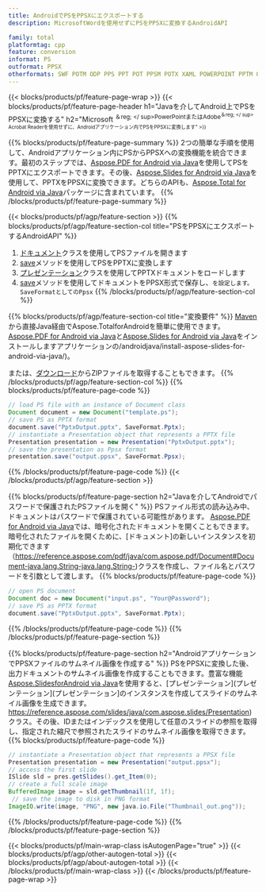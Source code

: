 ```yaml
---
title: AndroidでPSをPPSXにエクスポートする
description: MicrosoftWordを使用せずにPSをPPSXに変換するAndroidAPI

family: total
platformtag: cpp
feature: conversion
informat: PS
outformat: PPSX
otherformats: SWF POTM ODP PPS PPT POT PPSM POTX XAML POWERPOINT PPTM OTP
---
```

{{< blocks/products/pf/feature-page-wrap >}}
{{< blocks/products/pf/feature-page-header h1="Javaを介してAndroid上でPSをPPSXに変換する" h2="Microsoft <sup>＆reg; </ sup>PowerPointまたはAdobe<sup>＆reg; </ sup> Acrobat Readerを使用せずに、Androidアプリケーション内でPSをPPSXに変換します" >}}

{{% blocks/products/pf/feature-page-summary %}}
2つの簡単な手順を使用して、Androidアプリケーション内にPSからPPSXへの変換機能を統合できます。最初のステップでは、[Aspose.PDF for Android via Java](https://products.aspose.com/pdf/android-java/)を使用してPSをPPTXにエクスポートできます。その後、[Aspose.Slides for Android via Java](https://products.aspose.com/slides/android-java/)を使用して、PPTXをPPSXに変換できます。どちらのAPIも、[Aspose.Total for Android via Java](https://products.aspose.com/total/android-java/)パッケージに含まれています。 
{{% /blocks/products/pf/feature-page-summary  %}}

{{< blocks/products/pf/agp/feature-section >}}
{{% blocks/products/pf/agp/feature-section-col title="PSをPPSXにエクスポートするAndroidAPI" %}}
1. [ドキュメント](https://reference.aspose.com/pdf/java/com.aspose.pdf/Document)クラスを使用してPSファイルを開きます
2. [save](https://reference.aspose.com/pdf/java/com.aspose.pdf/Document#save-java.lang.String-int-)メソッドを使用してPSをPPTXに変換します
3. [プレゼンテーション](https://reference.aspose.com/slides/java/com.aspose.slides/Presentation)クラスを使用してPPTXドキュメントをロードします
4. [save](https://reference.aspose.com/slides/java/com.aspose.slides/Presentation#save-java.lang.String-int-)メソッドを使用してドキュメントをPPSX形式で保存し、`を設定します。 SaveFormatとしてのPpsx`
{{% /blocks/products/pf/agp/feature-section-col %}}

{{% blocks/products/pf/agp/feature-section-col title="変換要件" %}}
[Maven](https://releases.aspose.com/total/java/)から直接Java経由でAspose.TotalforAndroidを簡単に使用できます。 [Aspose.PDF for Android via Java](https://docs.aspose.com/pdf/androidjava/installation/)と[Aspose.Slides for Android via Java](https://docs.aspose.com/slides)をインストールしますアプリケーションの/androidjava/install-aspose-slides-for-android-via-java/)。

または、[ダウンロード](https://releases.aspose.com/total/androidjava)からZIPファイルを取得することもできます。
{{% /blocks/products/pf/agp/feature-section-col %}}
{{% blocks/products/pf/feature-page-code %}}

```java
// load PS file with an instance of Document class
Document document = new Document("template.ps");
// save PS as PPTX format 
document.save("PptxOutput.pptx", SaveFormat.Pptx); 
// instantiate a Presentation object that represents a PPTX file
Presentation presentation = new Presentation("PptxOutput.pptx");
// save the presentation as Ppsx format
presentation.save("output.ppsx", SaveFormat.Ppsx);   
```


{{% /blocks/products/pf/feature-page-code %}}
{{< /blocks/products/pf/agp/feature-section >}}

{{% blocks/products/pf/feature-page-section  h2="Javaを介してAndroidでパスワードで保護されたPSファイルを開く" %}}
PSファイル形式の読み込み中、ドキュメントはパスワードで保護されている可能性があります。 [Aspose.PDF for Android via Java](https://products.aspose.com/pdf/android-java/)では、暗号化されたドキュメントを開くこともできます。暗号化されたファイルを開くために、[ドキュメント]の新しいインスタンスを初期化できます（https://reference.aspose.com/pdf/java/com.aspose.pdf/Document#Document-java.lang.String-java.lang.String-)クラスを作成し、ファイル名とパスワードを引数として渡します。
{{% blocks/products/pf/feature-page-code %}}

```java
// open PS document
Document doc = new Document("input.ps", "Your@Password");
// save PS as PPTX format 
document.save("PptxOutput.pptx", SaveFormat.Pptx); 

```

{{% /blocks/products/pf/feature-page-code  %}}
{{% /blocks/products/pf/feature-page-section %}}

{{% blocks/products/pf/feature-page-section  h2="AndroidアプリケーションでPPSXファイルのサムネイル画像を作成する" %}}
PSをPPSXに変換した後、出力ドキュメントのサムネイル画像を作成することもできます。豊富な機能[Aspose.SlidesforAndroid via Java](https://products.aspose.com/slides/android-java/)を使用すると、[プレゼンテーション](プレゼンテーション](プレゼンテーション]のインスタンスを作成してスライドのサムネイル画像を生成できます。 https://reference.aspose.com/slides/java/com.aspose.slides/Presentation)クラス。その後、IDまたはインデックスを使用して任意のスライドの参照を取得し、指定された縮尺で参照されたスライドのサムネイル画像を取得できます。
{{% blocks/products/pf/feature-page-code %}}

```java
// instantiate a Presentation object that represents a PPSX file
Presentation presentation = new Presentation("output.ppsx");
// access the first slide
ISlide sld = pres.getSlides().get_Item(0);
// create a full scale image
BufferedImage image = sld.getThumbnail(1f, 1f);
 // save the image to disk in PNG format
ImageIO.write(image, "PNG", new java.io.File("Thumbnail_out.png"));
```

{{% /blocks/products/pf/feature-page-code  %}}
{{% /blocks/products/pf/feature-page-section %}}

{{< blocks/products/pf/main-wrap-class isAutogenPage="true" >}}
{{< blocks/products/pf/agp/other-autogen-total >}}
{{< blocks/products/pf/agp/about-autogen-total >}}
{{< /blocks/products/pf/main-wrap-class >}}
{{< /blocks/products/pf/feature-page-wrap >}}